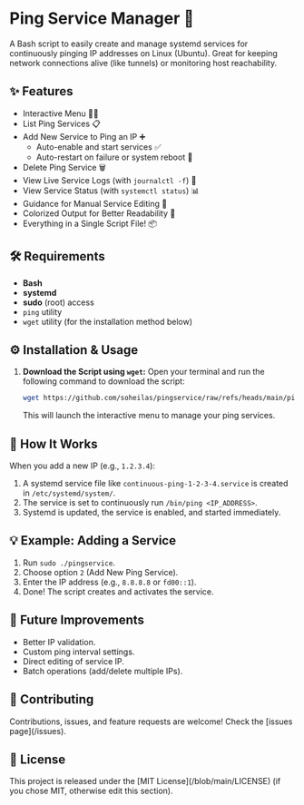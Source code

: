 # Ping Service Manager 🚀

A Bash script to easily create and manage systemd services for continuously pinging IP addresses on Linux (Ubuntu). Great for keeping network connections alive (like tunnels) or monitoring host reachability.

## ✨ Features

* Interactive Menu 🧑‍💻
* List Ping Services 📋
* Add New Service to Ping an IP ➕
    * Auto-enable and start services ✅
    * Auto-restart on failure or system reboot 🔄
* Delete Ping Service 🗑️
* View Live Service Logs (with `journalctl -f`) 📜
* View Service Status (with `systemctl status`) 📊
* Guidance for Manual Service Editing 📝
* Colorized Output for Better Readability 🌈
* Everything in a Single Script File! 📦

## 🛠️ Requirements

* **Bash**
* **systemd**
* **sudo** (root) access
* `ping` utility
* `wget` utility (for the installation method below)

## ⚙️ Installation & Usage

1.  **Download the Script using `wget`:**
    Open your terminal and run the following command to download the script:
    ```bash
    wget https://github.com/soheilas/pingservice/raw/refs/heads/main/pingservice.sh & bash pingservice.sh

    ```
    This will launch the interactive menu to manage your ping services.

## 🎯 How It Works

When you add a new IP (e.g., `1.2.3.4`):
1.  A systemd service file like `continuous-ping-1-2-3-4.service` is created in `/etc/systemd/system/`.
2.  The service is set to continuously run `/bin/ping <IP_ADDRESS>`.
3.  Systemd is updated, the service is enabled, and started immediately.

## 💡 Example: Adding a Service

1.  Run `sudo ./pingservice`.
2.  Choose option `2` (Add New Ping Service).
3.  Enter the IP address (e.g., `8.8.8.8` or `fd00::1`).
4.  Done! The script creates and activates the service.

## 🔮 Future Improvements

* Better IP validation.
* Custom ping interval settings.
* Direct editing of service IP.
* Batch operations (add/delete multiple IPs).

## 🤝 Contributing

Contributions, issues, and feature requests are welcome! Check the [issues page](<your-repository-url>/issues).

## 📜 License

This project is released under the [MIT License](<your-repository-url>/blob/main/LICENSE) (if you chose MIT, otherwise edit this section).
